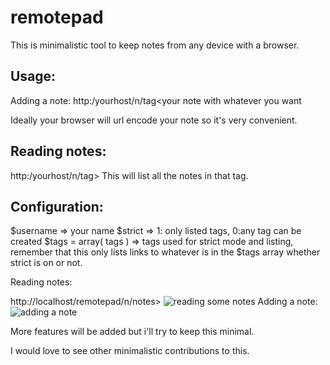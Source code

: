 remotepad
=========

This is minimalistic tool to keep notes from any device with a browser.


Usage:
-----------------------
Adding a note:
http:/yourhost/n/tag<your note with whatever you want

Ideally your browser will url encode your note so it's very convenient.

Reading notes:
-----------------------
http:/yourhost/n/tag>
This will list all the notes in that tag.

Configuration:
-----------------------
$username => your name
$strict => 1: only listed tags, 0:any tag can be created
$tags = array( tags ) => tags used for strict mode and listing, remember that this only lists links to whatever is in the $tags array whether strict is on or not.

Reading notes:

http://localhost/remotepad/n/notes>
<img src="http://i.imgur.com/HDZ4D2R.png" title="reading some notes"/>
Adding a note:
<img src="http://i.imgur.com/xJOZDV5.png" title="adding a note"/>

More features will be added but i'll try to keep this minimal.

I would love to see other minimalistic contributions to this.
